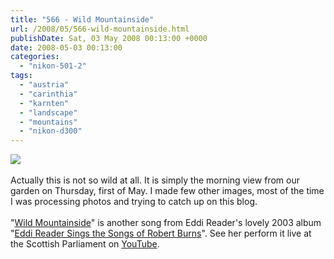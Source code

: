 ```yaml
---
title: "566 - Wild Mountainside"
url: /2008/05/566-wild-mountainside.html
publishDate: Sat, 03 May 2008 00:13:00 +0000
date: 2008-05-03 00:13:00
categories: 
  - "nikon-501-2"
tags: 
  - "austria"
  - "carinthia"
  - "karnten"
  - "landscape"
  - "mountains"
  - "nikon-d300"
---
```

<a href="https://d25zfm9zpd7gm5.cloudfront.net/1200x1200/2008/20080501_073653_ps.jpg" target="_blank"><img src="https://d25zfm9zpd7gm5.cloudfront.net/0600x0600/2008/20080501_073653_ps.jpg"/></a><br/><br/>Actually this is not so wild at all. It is simply the morning view from our garden on Thursday, first of May. I made few other images, most of the time I was processing photos and trying to catch up on this blog.<br/><br/>"<a href="http://www.allthelyrics.com/lyrics/eddie_reader/wild_mountainside-lyrics-213922.html" target="_blank">Wild Mountainside</a>" is another song from Eddi Reader's lovely 2003 album "<a href="http://www.amazon.com/Reader-Sings-Songs-Robert-Burns/dp/B00013T7VE" target="_blank">Eddi Reader Sings the Songs of Robert Burns</a>". See her perform it live at the Scottish Parliament on <a href="http://www.youtube.com/watch?v=ybVHStNqksY&feature=related" target="_blank">YouTube</a>.
